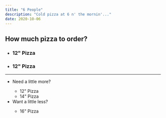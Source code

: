 ```yaml
---
title: "6 People"
description: "Cold pizza at 6 n' the mornin'..."
date: 2020-10-06
---
```

<h2>How much pizza to order?</h2>
<ul>
  <li><h3>12" Pizza</h3></li>
  <li><h3>12" Pizza</h3></li>
</ul>
<hr>
<div class="tdbc-section">
<ul class="tdbc-column-container">
  <li class="tdbc-card tdbc-card--outlined">
    <div class="tdbc-card__content">
      <span class="tdbc-card__title">
        Need a little more?
      </span>
      <ul>
      	<li>12" Pizza</li>
        <li>14" Pizza</li>
      </ul>
    </div>
  </li>
  <li class="tdbc-card tdbc-card--outlined">
    <div class="tdbc-card__content">
      <span class="tdbc-card__title">
        Want a little less?
      </span>
      <ul>
        <li>16" Pizza</li>
      </ul>
    </div>
  </li>
</ul>
</div>
